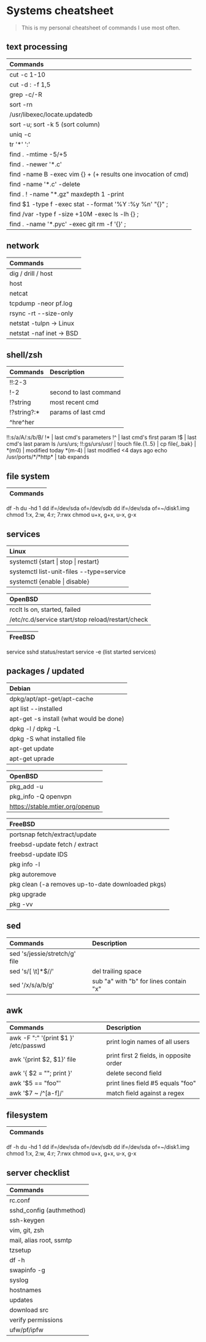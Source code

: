 
# Systems cheatsheet

> This is my personal cheatsheet of commands I use most often.

## text processing

|Commands|
:--|
|cut -c 1-10
|cut -d : -f 1,5
|grep -c/-R
|sort -rn
|/usr/libexec/locate.updatedb
|sort -u; sort -k 5 (sort column)
|uniq -c
|tr '\*' ':'
|find . -mtime -5/+5
|find . -newer '\*.c'
|find -name B -exec vim {} + (+ results one invocation of cmd)
|find -name '\*.c' -delete
|find . \! -name "\*.gz"  maxdepth 1 -print
|find $1 -type f -exec stat --format '%Y :%y %n' "{}" \;
|find /var -type f -size +10M -exec ls -lh {} \;  
|find . -name '\*.pyc' -exec git rm -f '{}' \;

## network

|Commands|
:--|
|dig / drill / host
|host
|netcat
|tcpdump -neor pf.log
|rsync -rt --size-only
|netstat -tulpn -> Linux
|netstat -naf inet -> BSD

## shell/zsh

|Commands|Description
:--|:--|
!!:2-3|
!-2 |second to last command
!?string | most recent cmd
!?string?:\* | params of last cmd
^hre^her |
!!:s/a/A/:s/b/B/
!\* | last cmd's parameters
!^ | last cmd's first param
!$ | last cmd's last param
ls /urs/urs; !!:gs/urs/usr/ |
touch file.{1..5} |
cp file{,.bak} |
\*(m0) | modified today
\*(m-4) | last modified <4 days ago
echo /usr/ports/\*/\*http\* | tab expands

## file system

|Commands|
:--|
df -h
du -hd 1
dd if=/dev/sda of=/dev/sdb
dd if=/dev/sda of=~/disk1.img
chmod 1:x, 2:w, 4:r; 7:rwx
chmod u+x, g+x, u-x, g-x

## services

|Linux|
:--|
|systemctl {start \| stop \| restart}
|systemctl list-unit-files --type=service
|systemctl {enable \| disable}

|OpenBSD|
:--|
|rcclt ls on, started, failed
|/etc/rc.d/service start/stop reload/restart/check

|FreeBSD|
:--|
service sshd status/restart
service -e (list started services)

## packages / updated

|Debian|
:--|
|dpkg/apt/apt-get/apt-cache
|apt list --installed
|apt-get -s install (what would be done)
|dpkg -l / dpkg -L <pkg>
|dpkg -S <pkg> what installed file
|apt-get update
|apt-get uprade

|OpenBSD|
:--|
|pkg_add -u
|pkg_info -Q openvpn
|https://stable.mtier.org/openup

|FreeBSD|
:--|
|portsnap fetch/extract/update
|freebsd-update fetch / extract
|freebsd-update IDS
|pkg info -l
|pkg autoremove
|pkg clean (-a removes up-to-date downloaded pkgs)
|pkg upgrade
|pkg -vv

## sed

|Commands|Description
:--|:--|
sed 's/jessie/stretch/g' file |
sed 's/[ \t]\*$//' | del trailing space
sed '/x/s/a/b/g' | sub "a" with "b" for lines contain "x"

## awk

|Commands|Description
:--|:--|
awk -F ":" '{print $1 }' /etc/passwd | print login names of all users
awk '{print $2, $1}' file |  print first 2 fields, in opposite order
awk '{ $2 = ""; print }' | delete second field
awk '$5 == "foo"' | print lines field #5 equals "foo"
awk '$7 ~ /^[a-f]/' | match field against a regex

## filesystem

|Commands|
:--|
df -h
du -hd 1
dd if=/dev/sda of=/dev/sdb
dd if=/dev/sda of=~/disk1.img
chmod 1:x, 2:w, 4:r; 7:rwx
chmod u+x, g+x, u-x, g-x

## server checklist

|Commands|
:--|
|rc.conf
|sshd_config (authmethod)
|ssh-keygen
|vim, git, zsh
|mail, alias root, ssmtp
|tzsetup
|df -h
|swapinfo -g
|syslog
|hostnames
|updates
|download src
|verify permissions
|ufw/pf/ipfw



